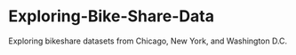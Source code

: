 # Exploring-Bike-Share-Data
Exploring bikeshare datasets from Chicago, New York, and Washington D.C. 
